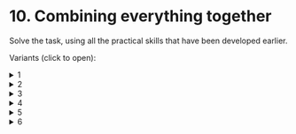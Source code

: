 # 10. Combining everything together

Solve the task, using all the practical skills that have been developed earlier.

Variants (click to open):

<details>
<summary>1</summary>
<hr>

<hr>
</details>

<details>
<summary>2</summary>
<hr>

**Rock-paper-scissors game**

Create a game in which the `Player` will compete with the `Computer` in the rock-paper-scissors game.

A player who decides to play `rock` will beat another player who has chosen `scissors`, but will lose to one who has played `paper`; a play of `paper` will lose to a play of `scissors`. If both players choose the same shape, the game's turn is tied and is immediately replayed to break the tie.

The game consists of three turns. The winner is the player who wins twice.

Game's algorithm:

1. Ask the `Player` to enter a nickname.
2. Display the turn's number.
3. Ask the `Player` to choose a shape.
4. The `Player` enters the name of the desired shape.
5. Select a random figure for the `Computer`.
6. If the `Computer` and the `Player` have chosen the same shapes, go to step `3`.
7. Determine the winner of this turn.
8. Display the name of the winner of the turn.
9. If one of the players has already won twice, finish the game. Otherwise go to step `2`.
10. Display the name of the winner of the game.

Sample output:

```
Please, enter your nickname: Nick Smith

========== First turn ==========
Choose a shape: paper
The Computer chose the scissors.

The winner of the turn is Computer.

========== Second turn ==========
Choose a shape: rock
The Computer chose the rock.

Choose a shape: rock
The Computer chose the scissors.

The winner of the turn is Nick Smith.

========== Third turn ==========
Choose a shape: rock
The Computer chose the paper.

The winner of the turn is Computer.

========== Summary ==========
The winner of the game is Computer.
```

<hr>
</details>

<details>
<summary>3</summary>
<hr>

<hr>
</details>

<details>
<summary>4</summary>
<hr>

<hr>
</details>

<details>
<summary>5</summary>
<hr>

<hr>
</details>

<details>
<summary>6</summary>
<hr>

<hr>
</details>